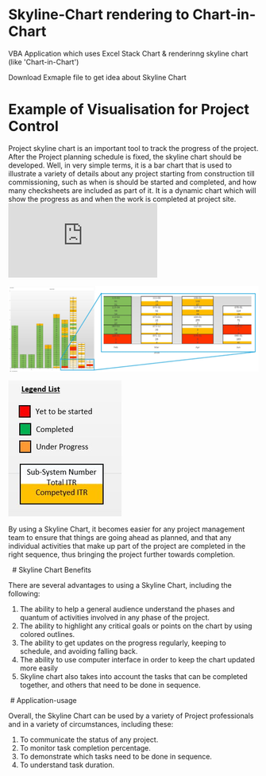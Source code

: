 # Skyline-Chart rendering to Chart-in-Chart
VBA Application which uses Excel Stack Chart &amp; renderinng skyline chart (like 'Chart-in-Chart')

Download Exmaple file to get idea about Skyline Chart

# Example of Visualisation for Project Control

Project skyline chart is an important tool to track the progress of the project. After the Project planning schedule is
fixed, the skyline chart should be developed. Well, in very simple terms, it is a bar chart that is used to illustrate a variety of details about any project starting from construction till commissioning, such as when is should be started and completed, and how many checksheets are included as part of it. It is a dynamic chart which will show the progress as and when the work is completed at project site.
![Click here to download demo excel file](https://github.com/apanasara/skyline-chart/blob/master/Demo/Excel%20Files/Example%201%20-%20Project%20Complition%20Certification%20Tracking.xlsm) 


![Chart-in-Chart](https://github.com/apanasara/skyline-chart/blob/master/Demo/Images/Chart-in-Chart.jpg)

![Legend List](https://github.com/apanasara/skyline-chart/blob/master/Demo/Images/Legend%20List.JPG)

By using a Skyline Chart, it becomes easier for any project management team to ensure that things are going ahead as planned, and that any individual activities that make up part of the project are completed in the right sequence, thus bringing the project further towards completion.

  # Skyline Chart Benefits
 
There are several advantages to using a Skyline Chart, including the following:

1. The ability to help a general audience understand the phases and quantum of
activities involved in any phase of the project.
2. The ability to highlight any critical goals or points on the chart by using colored
outlines.
3. The ability to get updates on the progress regularly, keeping to schedule, and
avoiding falling back.
4. The ability to use computer interface in order to keep the chart updated more
easily
5. Skyline chart also takes into account the tasks that can be completed together, and
others that need to be done in sequence.

 # Application-usage

Overall, the Skyline Chart can be used by a variety of Project professionals and in a variety of circumstances, including
these:

1. To communicate the status of any project.
2. To monitor task completion percentage.
3. To demonstrate which tasks need to be done in sequence.
4. To understand task duration.







